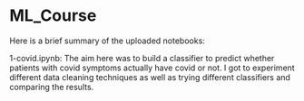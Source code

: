 # ML_Course
Here is a brief summary of the uploaded notebooks: 

1-covid.ipynb: The aim here was to build a classifier to predict whether patients with covid symptoms actually have covid or not. I got to experiment different 
data cleaning techniques as well as trying different classifiers and comparing the results. 
